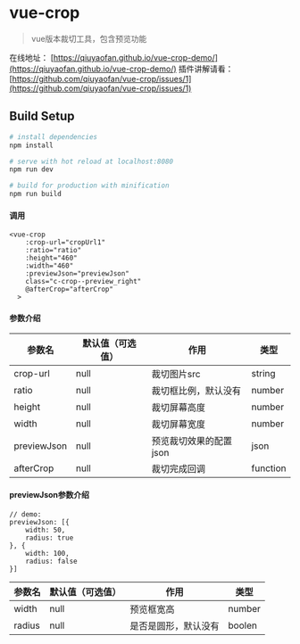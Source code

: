 # vue-crop

> vue版本裁切工具，包含预览功能

在线地址： [https://qiuyaofan.github.io/vue-crop-demo/](https://qiuyaofan.github.io/vue-crop-demo/) 
插件讲解请看： [https://github.com/qiuyaofan/vue-crop/issues/1](https://github.com/qiuyaofan/vue-crop/issues/1)

## Build Setup

``` bash
# install dependencies
npm install

# serve with hot reload at localhost:8080
npm run dev

# build for production with minification
npm run build

```

#### 调用

```
<vue-crop
    :crop-url="cropUrl1"
    :ratio="ratio"
    :height="460"
    :width="460"
    :previewJson="previewJson"
    class="c-crop--preview_right"
    @afterCrop="afterCrop"
  >
```

#### 参数介绍

|参数名|默认值（可选值）|作用|类型|
|----|-----|-----|-----|
|crop-url| null | 裁切图片src |string|
|ratio | null | 裁切框比例，默认没有 |number|
| height | null| 裁切屏幕高度|number|
| width | null| 裁切屏幕宽度|number|
| previewJson | null| 预览裁切效果的配置json|json|
| afterCrop | null| 裁切完成回调|function|

#### previewJson参数介绍
```
// demo:
previewJson: [{
	width: 50,
	radius: true
}, {
	width: 100,
	radius: false
}]
```
|参数名|默认值（可选值）|作用|类型|
|----|-----|-----|-----|
| width | null | 预览框宽高 |number|
| radius | null | 是否是圆形，默认没有 |boolen|


